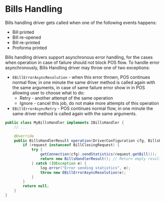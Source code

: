 # Bills Handling

Bills handling driver gets called when one of the following events happens:
- Bill printed
- Bill re-opened
- Bill re-printed
- Proforma printed

Bills handling drivers support asynchronous error handling, for the cases 
when operation in case of failure should not block POS flow. To handle error asynchronously, Bills Handling driver may throw one of two exceptions:
- `EBillErrorAsyncResolution` - when this error thrown, POS continues normal flow, in one minute the same driver method is called again with the same arguments, in case of same failure error show in in POS allowing user to choose what to do:
  - Retry - another attempt of the same operation
  - Ignore - cancel this job, do not make more attempts of this operation
- `EBillErrorAsyncRetry` - POS continues normal flow, in one minute the same driver method is called again with the same arguments.

```java
public class MyBillsHandler implements IBillsHandler {    
    // ...

    @Override
    public BillsHandlerResult operation(DriverConfiguration cfg, BillsHandlerRequest request) {
        if (request instanceof BillClosingRequest) {
            try {
                getConnection(cfg).sendStatistics(request.getBill());
                return new BillsHandlerResult(); // Return empty result
            } catch (IOException e) {
                log.error("Error sending statistics", e);
                throw new EBillErrorAsyncResolution(e); 
            }
        }
        return null;
    }
}
```

